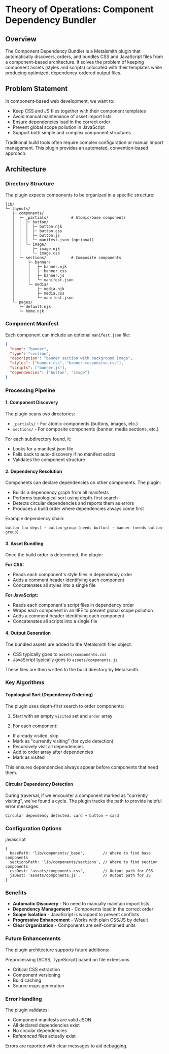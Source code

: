 # Theory of Operations: Component Dependency Bundler

## Overview

The Component Dependency Bundler is a Metalsmith plugin that automatically discovers, orders, and bundles CSS and JavaScript files from a component-based architecture. It solves the problem of keeping component assets (styles and scripts) colocated with their templates while producing optimized, dependency-ordered output files.

## Problem Statement

In component-based web development, we want to:
- Keep CSS and JS files together with their component templates
- Avoid manual maintenance of asset import lists
- Ensure dependencies load in the correct order
- Prevent global scope pollution in JavaScript
- Support both simple and complex component structures

Traditional build tools often require complex configuration or manual import management. This plugin provides an automated, convention-based approach.

## Architecture

### Directory Structure

The plugin expects components to be organized in a specific structure:

```
lib/
└─ layouts/
   ├─ components/
   │  ├─ _partials/          # Atomic/base components
   │  │  ├─ button/
   │  │  │  ├─ button.njk
   │  │  │  ├─ button.css
   │  │  │  ├─ button.js
   │  │  │  └─ manifest.json (optional)
   │  │  └─ image/
   │  │     ├─ image.njk
   │  │     └─ image.css
   │  └─ sections/           # Composite components
   │      ├─ banner/
   │      │   ├─ banner.njk
   │      │   ├─ banner.css
   │      │   ├─ banner.js
   │      │   └─ manifest.json
   │      └─ media/
   │          ├─ media.njk
   │          ├─ media.css
   │          └─ manifest.json
   └─ pages/
      ├─ default.njk
      └─ home.njk
```

### Component Manifest

Each component can include an optional `manifest.json` file:

```json
{
  "name": "banner",
  "type": "section",
  "description": "banner section with background image",
  "styles": ["banner.css", "banner-responsive.css"],
  "scripts": ["banner.js"],
  "dependencies": ["button", "image"]
}
```


### Processing Pipeline

#### 1. Component Discovery
The plugin scans two directories:

- `_partials/` - For atomic components (buttons, images, etc.)
- `sections/` - For composite components (banner, media sections, etc.)

For each subdirectory found, it:

- Looks for a manifest.json file
- Falls back to auto-discovery if no manifest exists
- Validates the component structure

#### 2. Dependency Resolution

Components can declare dependencies on other components. The plugin:

- Builds a dependency graph from all manifests
- Performs topological sort using depth-first search
- Detects circular dependencies and reports them as errors
- Produces a build order where dependencies always come first

Example dependency chain:
```
button (no deps) → button-group (needs button) → banner (needs button-group)
```
#### 3. Asset Bundling

Once the build order is determined, the plugin:

**For CSS:**

- Reads each component's style files in dependency order
- Adds a comment header identifying each component
- Concatenates all styles into a single file

**For JavaScript:**

- Reads each component's script files in dependency order
- Wraps each component in an IIFE to prevent global scope pollution
- Adds a comment header identifying each component
- Concatenates all scripts into a single file

#### 4. Output Generation

The bundled assets are added to the Metalsmith files object:

- CSS typically goes to `assets/components.css`
- JavaScript typically goes to `assets/components.js`

These files are then written to the build directory by Metalsmith.

### Key Algorithms
#### Topological Sort (Dependency Ordering)

The plugin uses depth-first search to order components:

1. Start with an empty `visited` set and `order` array

2. For each component:

- If already visited, skip
- Mark as "currently visiting" (for cycle detection)
- Recursively visit all dependencies
- Add to order array after dependencies
- Mark as visited

This ensures dependencies always appear before components that need them.

#### Circular Dependency Detection

During traversal, if we encounter a component marked as "currently visiting", we've found a cycle. The plugin tracks the path to provide helpful error messages:

```
Circular dependency detected: card → button → card
```

### Configuration Options
javascript
```
{
  basePath: 'lib/components/_base',        // Where to find base components
  sectionsPath: 'lib/components/sections', // Where to find section components
  cssDest: 'assets/components.css',        // Output path for CSS
  jsDest: 'assets/components.js',          // Output path for JS
}
```
### Benefits

- **Automatic Discovery** - No need to manually maintain import lists
- **Dependency Management** - Components load in the correct order
- **Scope Isolation** - JavaScript is wrapped to prevent conflicts
- **Progressive Enhancement** - Works with plain CSS/JS by default
- **Clear Organization** - Components are self-contained units

### Future Enhancements

The plugin architecture supports future additions:

Preprocessing (SCSS, TypeScript) based on file extensions
- Critical CSS extraction
- Component versioning
- Build caching
- Source maps generation

### Error Handling
The plugin validates:

- Component manifests are valid JSON
- All declared dependencies exist
- No circular dependencies
- Referenced files actually exist

Errors are reported with clear messages to aid debugging.